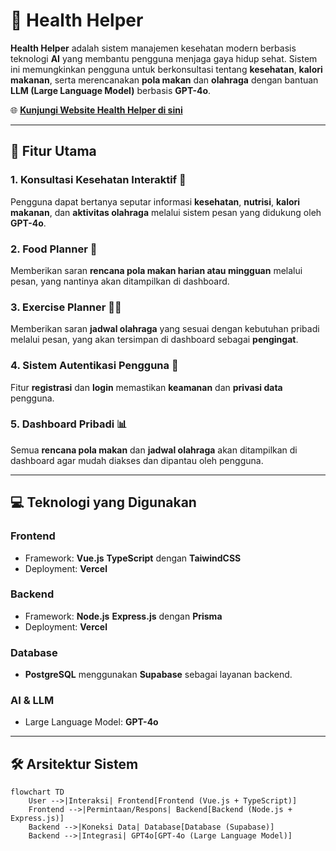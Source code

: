 # 🚀 Health Helper

**Health Helper** adalah sistem manajemen kesehatan modern berbasis teknologi **AI** yang membantu pengguna menjaga gaya hidup sehat. Sistem ini memungkinkan pengguna untuk berkonsultasi tentang **kesehatan**, **kalori makanan**, serta merencanakan **pola makan** dan **olahraga** dengan bantuan **LLM (Large Language Model)** berbasis **GPT-4o**.

🌐 **[Kunjungi Website Health Helper di sini](https://frontend-health-helper.vercel.app/)**  

---

## 📝 **Fitur Utama**

### 1. Konsultasi Kesehatan Interaktif 💬  
Pengguna dapat bertanya seputar informasi **kesehatan**, **nutrisi**, **kalori makanan**, dan **aktivitas olahraga** melalui sistem pesan yang didukung oleh **GPT-4o**.

### 2. Food Planner 🍎  
Memberikan saran **rencana pola makan harian atau mingguan** melalui pesan, yang nantinya akan ditampilkan di dashboard.

### 3. Exercise Planner 🏃‍♂️  
Memberikan saran **jadwal olahraga** yang sesuai dengan kebutuhan pribadi melalui pesan, yang akan tersimpan di dashboard sebagai **pengingat**.

### 4. Sistem Autentikasi Pengguna 🔐  
Fitur **registrasi** dan **login** memastikan **keamanan** dan **privasi data** pengguna.

### 5. Dashboard Pribadi 📊  
Semua **rencana pola makan** dan **jadwal olahraga** akan ditampilkan di dashboard agar mudah diakses dan dipantau oleh pengguna.

---

## 💻 **Teknologi yang Digunakan**

### **Frontend**  
- Framework: **Vue.js** **TypeScript** dengan **TaiwindCSS**  
- Deployment: **Vercel**  

### **Backend**  
- Framework: **Node.js** **Express.js** dengan **Prisma**  
- Deployment: **Vercel**  

### **Database**  
- **PostgreSQL** menggunakan **Supabase** sebagai layanan backend.  

### **AI & LLM**  
- Large Language Model: **GPT-4o**  

---

## 🛠️ **Arsitektur Sistem**

```mermaid
flowchart TD
    User -->|Interaksi| Frontend[Frontend (Vue.js + TypeScript)]
    Frontend -->|Permintaan/Respons| Backend[Backend (Node.js + Express.js)]
    Backend -->|Koneksi Data| Database[Database (Supabase)]
    Backend -->|Integrasi| GPT4o[GPT-4o (Large Language Model)]
